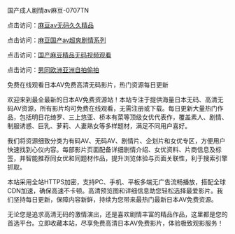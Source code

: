 
国产成人剧情av麻豆-0707TN

点击访问：<a href="https://tfda.pages.dev/">麻豆av无码久久精品</a>

点击访问：<a href="https://vassv.pages.dev/">麻豆国产av超爽剧情系列</a>

点击访问：<a href="https://gda-c7m.pages.dev/">国产麻豆精品无码视频观看</a>

点击访问：<a href="https://bsdf-5f5.pages.dev/">男同欧洲亚洲自拍偷拍</a>


免费在线观看日本AV免费高清无码影片，热门资源每日更新

欢迎来到最全最新的日本AV免费资源站！本站专注于提供海量日本无码、高清无码AV资源，所有影片均可免费在线观看，无需注册或下载。每日更新大量热门作品，包括明日花绮罗、三上悠亚、桥本有菜等顶级女优代表作，覆盖素人、剧情、制服诱惑、巨乳、萝莉、人妻熟女等多样题材，满足不同用户喜好。

我们将资源细致分类为有码AV、无码AV、剧情片、企划片和女优专区，方便用户快速找到心仪内容。每部影片页面配备详细剧情介绍、女优资料、片商信息及标签，并智能推荐同女优和同题材作品，提升浏览体验与页面关联性，利于搜索引擎抓取。

本站采用全站HTTPS加密，支持PC、手机、平板多端无广告流畅播放，搭配全球CDN加速，确保高速不卡顿。高清预览图和详细信息助您轻松选择最爱影片。我们坚持每日更新，保障内容新鲜，持续为您带来最热门最新日本AV免费资源。

无论您是追求高清无码的激情演出，还是喜欢剧情丰富的精品作品，这里都是您的首选平台。立即收藏本站，尽享免费高清日本AV免费影片，体验极致观影服务！
<span style="display:none;">[Canonical link] (https://github.com/dtnn2611dtn2611/00007 ）</span>
